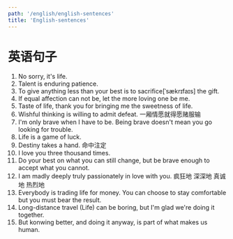 ```yaml
---
path: '/english/english-sentences'
title: 'English-sentences'
---
```


# 英语句子

1. No sorry, it's life.
2. Talent is enduring patience.
3. To give anything less than your best is to sacrifice[ˈsækrɪfaɪs] the gift.
4. If equal affection can not be, let the more loving one be me.
5. Taste of life, thank you for bringing me the sweetness of life.
6. Wishful thinking is willing to admit defeat. 一厢情愿就得愿赌服输
7. I'm only brave when I have to be. Being brave doesn't mean you go looking for trouble.
8. Life is a game of luck.
9. Destiny takes a hand. 命中注定
10. I love you three thousand times.
11. Do your best on what you can still change, but be brave enough to accept what you cannot.
12. I am madly deeply truly passionately in love with you. 疯狂地 深深地 真诚地 热烈地
13. Everybody is trading life for money. You can choose to stay comfortable but you must bear the result.
14. Long-distance travel (Life) can be boring, but I'm glad we're doing it together.
15. But konwing better, and doing it anyway, is part of what makes us human.
